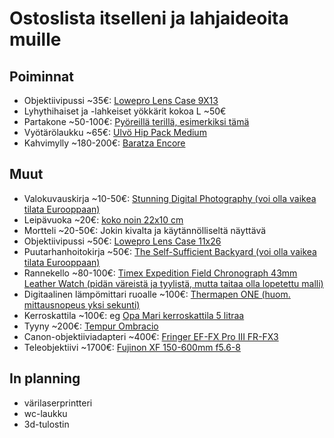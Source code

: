 # Ostoslista itselleni ja lahjaideoita muille

## Poiminnat

- Objektiivipussi ~35€: [Lowepro Lens Case 9X13](https://www.fotonordic.fi/product/115810/lowepro-lens-case-9x13--suojakotelo)
- Lyhythihaiset ja -lahkeiset yökkärit kokoa L ~50€
- Partakone ~50-100€: [Pyöreillä terillä, esimerkiksi tämä](https://www.power.fi/kauneus-ja-terveys/miesten-ihokarvojen-hoito/parranajokoneet/philips-s546617-series-5000-partakone/p-1538818/)
- Vyötärölaukku ~65€: [Ulvö Hip Pack Medium](https://www.fjallraven.com/fi/fi-fi/laukut-ja-varusteet/reput-rinkat-ja-laukut/matkailulaukut/ulvo-hip-pack-medium)
- Kahvimylly ~180-200€: [Baratza Encore](https://www.crema.fi/fi/products/baratza/encore/2293)

## Muut

- Valokuvauskirja ~10-50€: [Stunning Digital Photography (voi olla vaikea tilata Eurooppaan)](https://northrup.photo/product/stunning-digital-photography/)
- Leipävuoka ~20€: [koko noin 22x10 cm](https://chezmarius.fi/tuote/paderno-alumiininen-leipavuoka-26-x-10cm-15l/)
- Mortteli ~20-50€: Jokin kivalta ja käytännölliseltä näyttävä
- Objektiivipussi ~50€: [Lowepro Lens Case 11x26](https://www.fotonordic.fi/product/103200/lowepro-lens-case-11-x-26-musta)
- Puutarhanhoitokirja ~50€: [The Self-Sufficient Backyard (voi olla vaikea tilata Eurooppaan)](https://self-sufficient-backyard.com/my-book/)
- Rannekello ~80-100€: [Timex Expedition Field Chronograph 43mm Leather Watch (pidän väreistä ja tyylistä, mutta taitaa olla lopetettu malli)](https://timex.com/products/expedition-field-chronograph-43mm-leather-watch-t49905)
- Digitaalinen lämpömittari ruoalle ~100€: [Thermapen ONE (huom. mittausnopeus yksi sekunti)](https://thermapen.co.uk/thermapen-thermometers/184-281-thermapen-one-thermometer.html)
- Kerroskattila ~100€: eg [Opa Mari kerroskattila 5 litraa](https://opamuurikka.fi/en/product/mari-3-tier-steamer-pot-5-0-l/)
- Tyyny ~200€: [Tempur Ombracio](https://fi.tempur.com/tyyny-FISMARTOMBRACIOM.html)
- Canon-objektiiviadapteri ~400€: [Fringer EF-FX Pro III FR-FX3](https://www.fringeradapter.com/canon-ef-to-fujifilm-x)
- Teleobjektiivi ~1700€: [Fujinon XF 150-600mm f5.6-8](https://www.fotonordic.fi/product/117743/fujifilm-fujinon-xf-150-600mmf56-8-r-lm-ois-wr)

## In planning

- värilaserprintteri
- wc-laukku
- 3d-tulostin





